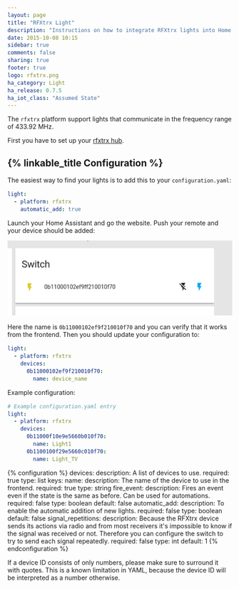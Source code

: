 ```yaml
---
layout: page
title: "RFXtrx Light"
description: "Instructions on how to integrate RFXtrx lights into Home Assistant."
date: 2015-10-08 10:15
sidebar: true
comments: false
sharing: true
footer: true
logo: rfxtrx.png
ha_category: Light
ha_release: 0.7.5
ha_iot_class: "Assumed State"
---
```


The `rfxtrx` platform support lights that communicate in the frequency range of 433.92 MHz.

First you have to set up your [rfxtrx hub](/components/rfxtrx/).

## {% linkable_title Configuration %}

The easiest way to find your lights is to add this to your `configuration.yaml`:

```yaml
light:
  - platform: rfxtrx
    automatic_add: true
```

Launch your Home Assistant and go the website. Push your remote and your device should be added:

<p class='img'>
<img src='/images/components/rfxtrx/switch.png' />
</p>

Here the name is `0b11000102ef9f210010f70` and you can verify that it works from the frontend. Then you should update your configuration to:

```yaml
light:
  - platform: rfxtrx
    devices:
      0b11000102ef9f210010f70:
        name: device_name
```

Example configuration:

```yaml
# Example configuration.yaml entry
light:
  - platform: rfxtrx
    devices:
      0b11000f10e9e5660b010f70:
        name: Light1
      0b1100100f29e5660c010f70:
        name: Light_TV
```

{% configuration %}
devices:
  description: A list of devices to use.
  required: true
  type: list
  keys:
    name:
      description: The name of the device to use in the frontend.
      required: true
      type: string
    fire_event:
      description: Fires an event even if the state is the same as before. Can be used for automations.
      required: false
      type: boolean
      default: false
automatic_add:
  description: To enable the automatic addition of new lights.
  required: false
  type: boolean
  default: false
signal_repetitions:
  description: Because the RFXtrx device sends its actions via radio and from most receivers it's impossible to know if the signal was received or not. Therefore you can configure the switch to try to send each signal repeatedly.
  required: false
  type: int
  default: 1
{% endconfiguration %}

<p class='note warning'>
If a device ID consists of only numbers, please make sure to surround it with quotes.
This is a known limitation in YAML, because the device ID will be interpreted as a number otherwise.
</p>
